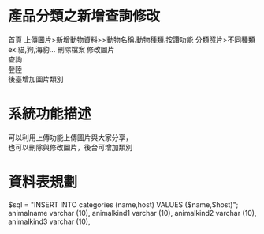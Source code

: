 # 產品分類之新增查詢修改
  首頁
  上傳圖片>新增動物資料>>動物名稱.動物種類.按讚功能
  分類照片>不同種類ex:貓,狗,海豹...
 刪除檔案
修改圖片  
查詢  
登陸  
後臺增加圖片類別

# 系統功能描述
可以利用上傳功能上傳圖片與大家分享，  
也可以刪除與修改圖片，後台可增加類別
# 資料表規劃
$sql = "INSERT INTO categories (name,host) VALUES ($name,$host)"; 
 animalname varchar (10),
  animalkind1 varchar (10),
   animalkind2 varchar (10),
    animalkind3 varchar (10),
  

